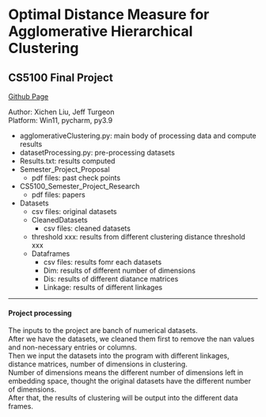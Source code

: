 # Optimal Distance Measure for Agglomerative Hierarchical Clustering
## CS5100 Final Project

[Github Page](https://github.com/PdAlbedo/AI_Final_Project)

Author: Xichen Liu, Jeff Turgeon  
Platform: Win11, pycharm, py3.9

- agglomerativeClustering.py: main body of processing data and compute results  
- datasetProcessing.py: pre-processing datasets  
- Results.txt: results computed  
- Semester_Project_Proposal  
  - pdf files: past check points
- CS5100_Semester_Project_Research
  - pdf files: papers
- Datasets
  - csv files: original datasets
  - CleanedDatasets
       - csv files: cleaned datasets
  - threshold xxx: results from different clustering distance threshold xxx
  - Dataframes
       - csv files: results fomr each datasets
       - Dim: results of different number of dimensions
       - Dis: results of different diatance matrices
       - Linkage: results of different linkages

---  
#### Project processing

The inputs to the project are banch of numerical datasets.  
After we have the datasets, we cleaned them first to remove the nan values and non-necessary entries or columns.  
Then we input the datasets into the program with different linkages, distance matrices, number of dimensions in clustering.  
Number of dimensions means the different number of dimensions left in embedding space, thought the original datasets have the different number of dimensions.  
After that, the results of clustering will be output into the different data frames.  
